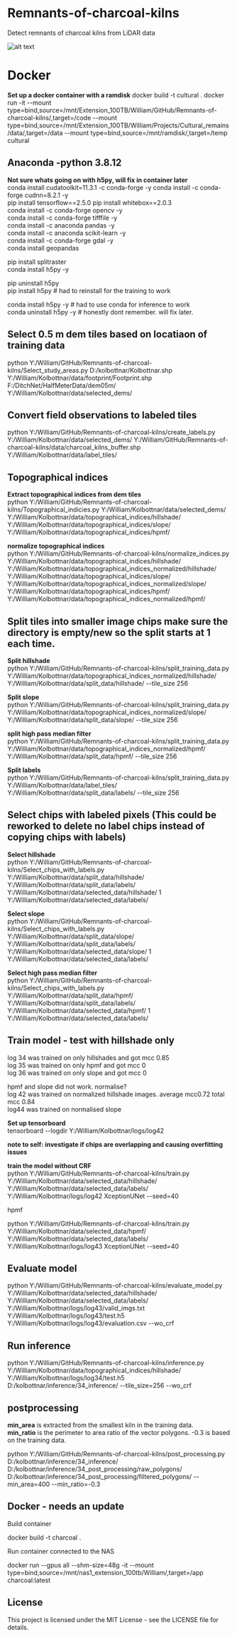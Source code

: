 # Remnants-of-charcoal-kilns
Detect remnants of charcoal kilns from LiDAR data

![alt text](BlackWhite_large_zoom_wide2.png)

# Docker
**Set up a docker container with a ramdisk**
docker build -t cultural .
docker run -it --mount type=bind,source=/mnt/Extension_100TB/William/GitHub/Remnants-of-charcoal-kilns/,target=/code --mount type=bind,source=/mnt/Extension_100TB/William/Projects/Cultural_remains/data/,target=/data --mount type=bind,source=/mnt/ramdisk/,target=/temp cultural

## Anaconda -python 3.8.12  
**Not sure whats going on with h5py, will fix in container later**  
conda install cudatoolkit=11.3.1 -c conda-forge -y
conda install -c conda-forge cudnn=8.2.1 -y  
pip install tensorflow==2.5.0
pip install whitebox==2.0.3   
conda install -c conda-forge opencv -y  
conda install -c conda-forge tifffile -y  
conda install -c anaconda pandas -y  
conda install -c anaconda scikit-learn -y  
conda install -c conda-forge gdal -y  
conda install geopandas

pip install splitraster  
conda install h5py -y

pip uninstall h5py   
pip install h5py # had to reinstall for the training to work  

conda install h5py -y # had to use conda for inference to work  
conda uninstall h5py -y # honestly dont remember. will fix later.  

## Select 0.5 m dem tiles based on locatiaon of training data  
python Y:/William/GitHub/Remnants-of-charcoal-kilns/Select_study_areas.py D:/kolbottnar/Kolbottnar.shp Y:/William/Kolbottnar/data/footprint/Footprint.shp F:/DitchNet/HalfMeterData/dem05m/ Y:/William/Kolbottnar/data/selected_dems/

## Convert field observations to labeled tiles  
python Y:/William/GitHub/Remnants-of-charcoal-kilns/create_labels.py Y:/William/Kolbottnar/data/selected_dems/ Y:/William/GitHub/Remnants-of-charcoal-kilns/data/charcoal_kilns_buffer.shp Y:/William/Kolbottnar/data/label_tiles/

## Topographical indices  
**Extract topographical indices from dem tiles**  
python Y:/William/GitHub/Remnants-of-charcoal-kilns/Topographical_indicies.py Y:/William/Kolbottnar/data/selected_dems/ Y:/William/Kolbottnar/data/topographical_indices/hillshade/ Y:/William/Kolbottnar/data/topographical_indices/slope/ Y:/William/Kolbottnar/data/topographical_indices/hpmf/

**normalize topographical indices**  
python Y:/William/GitHub/Remnants-of-charcoal-kilns/normalize_indices.py Y:/William/Kolbottnar/data/topographical_indices/hillshade/ Y:/William/Kolbottnar/data/topographical_indices_normalized/hillshade/ Y:/William/Kolbottnar/data/topographical_indices/slope/ Y:/William/Kolbottnar/data/topographical_indices_normalized/slope/ Y:/William/Kolbottnar/data/topographical_indices/hpmf/ Y:/William/Kolbottnar/data/topographical_indices_normalized/hpmf/


## Split tiles into smaller image chips make sure the directory is empty/new so the split starts at 1 each time.  
**Split hillshade**  
python Y:/William/GitHub/Remnants-of-charcoal-kilns/split_training_data.py Y:/William/Kolbottnar/data/topographical_indices_normalized/hillshade/ Y:/William/Kolbottnar/data/split_data/hillshade/ --tile_size 256

**Split slope**  
python Y:/William/GitHub/Remnants-of-charcoal-kilns/split_training_data.py Y:/William/Kolbottnar/data/topographical_indices_normalized/slope/ Y:/William/Kolbottnar/data/split_data/slope/ --tile_size 256

**split high pass median filter**  
python Y:/William/GitHub/Remnants-of-charcoal-kilns/split_training_data.py Y:/William/Kolbottnar/data/topographical_indices_normalized/hpmf/ Y:/William/Kolbottnar/data/split_data/hpmf/ --tile_size 256

**Split labels**   
python Y:/William/GitHub/Remnants-of-charcoal-kilns/split_training_data.py Y:/William/Kolbottnar/data/label_tiles/ Y:/William/Kolbottnar/data/split_data/labels/ --tile_size 256

## Select chips with labeled pixels (This could be reworked to delete no label chips instead of copying chips with labels)
**Select hillshade**  
python Y:/William/GitHub/Remnants-of-charcoal-kilns/Select_chips_with_labels.py Y:/William/Kolbottnar/data/split_data/hillshade/ Y:/William/Kolbottnar/data/split_data/labels/ Y:/William/Kolbottnar/data/selected_data/hillshade/ 1 Y:/William/Kolbottnar/data/selected_data/labels/

**Select slope**  
python Y:/William/GitHub/Remnants-of-charcoal-kilns/Select_chips_with_labels.py Y:/William/Kolbottnar/data/split_data/slope/ Y:/William/Kolbottnar/data/split_data/labels/ Y:/William/Kolbottnar/data/selected_data/slope/ 1 Y:/William/Kolbottnar/data/selected_data/labels/

**Select high pass median filter**  
python Y:/William/GitHub/Remnants-of-charcoal-kilns/Select_chips_with_labels.py Y:/William/Kolbottnar/data/split_data/hpmf/ Y:/William/Kolbottnar/data/split_data/labels/ Y:/William/Kolbottnar/data/selected_data/hpmf/ 1 Y:/William/Kolbottnar/data/selected_data/labels/



## Train model - test with hillshade only  
log 34 was trained on only hillshades and got mcc 0.85  
log 35 was trained on only hpmf and got mcc 0  
log 36 was trained on only slope and got mcc 0  

hpmf and slope did not work. normalise?  
log 42 was trained on normalized hillshade images. average mcc0.72 total mcc 0.84  
log44 was trained on normalised slope  

**Set up tensorboard**  
tensorboard --logdir Y:/William/Kolbottnar/logs/log42

**note to self: investigate if chips are overlapping and causing overfitting issues**  

**train the model without CRF**  
python Y:/William/GitHub/Remnants-of-charcoal-kilns/train.py Y:/William/Kolbottnar/data/selected_data/hillshade/ Y:/William/Kolbottnar/data/selected_data/labels/ Y:/William/Kolbottnar/logs/log42 XceptionUNet --seed=40 

hpmf  

python Y:/William/GitHub/Remnants-of-charcoal-kilns/train.py Y:/William/Kolbottnar/data/selected_data/hpmf/ Y:/William/Kolbottnar/data/selected_data/labels/ Y:/William/Kolbottnar/logs/log43 XceptionUNet --seed=40 

## Evaluate model
python Y:/William/GitHub/Remnants-of-charcoal-kilns/evaluate_model.py Y:/William/Kolbottnar/data/selected_data/hillshade/ Y:/William/Kolbottnar/data/selected_data/labels/ Y:/William/Kolbottnar/logs/log43/valid_imgs.txt Y:/William/Kolbottnar/logs/log43/test.h5 Y:/William/Kolbottnar/logs/log43/evaluation.csv --wo_crf

## Run inference
python Y:/William/GitHub/Remnants-of-charcoal-kilns/inference.py Y:/William/Kolbottnar/data/topographical_indices/hillshade/ Y:/William/Kolbottnar/logs/log34/test.h5 D:/kolbottnar/inference/34_inference/ --tile_size=256 --wo_crf

## postprocessing
**min_area** is extracted from the smallest kiln in the training data.  
**min_ratio** is the perimeter to area ratio of the vector polygons. -0.3 is based on the training data.  

python Y:/William/GitHub/Remnants-of-charcoal-kilns/post_processing.py D:/kolbottnar/inference/34_inference/ D:/kolbottnar/inference/34_post_processing/raw_polygons/ D:/kolbottnar/inference/34_post_processing/filtered_polygons/ --min_area=400 --min_ratio=-0.3

## Docker - needs an update
Build container  

docker build -t charcoal .  

Run container connected to the NAS  

docker run --gpus all --shm-size=48g -it --mount type=bind,source=/mnt/nas1_extension_100tb/William/,target=/app charcoal:latest   


## License
This project is licensed under the MIT License - see the LICENSE file for details.
